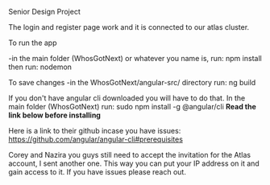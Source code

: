 Senior Design Project

The login and register page work and it is connected to our atlas cluster.

To run the app

-in the main folder (WhosGotNext) or whatever you name is, run: npm install
then run: nodemon

To save changes
-in the WhosGotNext/angular-src/ directory run: ng build

If you don't have angular cli downloaded you will have to do that. 
In the main folder (WhosGotNext) run: sudo npm install -g @angular/cli ****Read the link below before installing****


Here is a link to their github incase you have issues: https://github.com/angular/angular-cli#prerequisites

Corey and Nazira you guys still need to accept the invitation for the Atlas account, I sent another one. This way you can put your IP address on it and gain access to it. 
If you have issues please reach out. 
